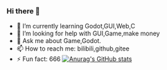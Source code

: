 ### Hi there 👋

<!--
**2439905184/2439905184** is a ✨ _special_ ✨ repository because its `README.md` (this file) appears on your GitHub profile.

Here are some ideas to get you started:
-->
<!-- 🔭 I’m currently working on ... -->
- 🌱 I’m currently learning Godot,GUI,Web,C
- 🤔 I’m looking for help with GUI,Game,make money
- 💬 Ask me about Game,Godot.
- 📫 How to reach me: bilibili,github,gitee
- ⚡ Fun fact: 666
[![Anurag's GitHub stats](https://github-readme-stats.vercel.app/api2439905184)](https://github.com/anuraghazra/github-readme-stats)

